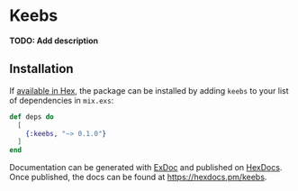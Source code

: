 # Keebs

**TODO: Add description**

## Installation

If [available in Hex](https://hex.pm/docs/publish), the package can be installed
by adding `keebs` to your list of dependencies in `mix.exs`:

```elixir
def deps do
  [
    {:keebs, "~> 0.1.0"}
  ]
end
```

Documentation can be generated with [ExDoc](https://github.com/elixir-lang/ex_doc)
and published on [HexDocs](https://hexdocs.pm). Once published, the docs can
be found at <https://hexdocs.pm/keebs>.

